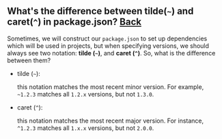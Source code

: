 ## What's the difference between tilde(`~`) and caret(`^`) in package.json? [Back](./qa.md)

Sometimes, we will construct our `package.json` to set up dependencies which will be used in projects, but when specifying versions, we should always see two notation: **tilde (`~`)**, and **caret (`^`)**. So, what is the difference between them?

- tilde (`~`):

    this notation matches the most recent minor version. For example, `~1.2.3` matches all `1.2.x` versions, but not `1.3.0`.

- caret (`^`):

    this notation matches the most recent major version. For instance, `^1.2.3` matches all `1.x.x` versions, but not `2.0.0`.
